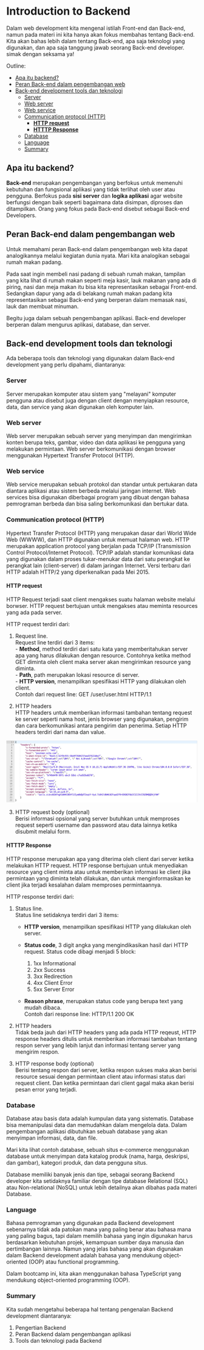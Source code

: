 # Introduction to Backend <!-- omit in toc -->

Dalam web development kita mengenal istilah Front-end dan Back-end, namun pada materi ini kita hanya akan fokus membahas tentang Back-end. Kita akan bahas lebih dalam tentang Back-end, apa saja teknologi yang digunakan, dan apa saja tanggung jawab seorang Back-end developer. simak dengan seksama ya!

Outline:
- [Apa itu backend?](#apa-itu-backend)
- [Peran Back-end dalam pengembangan web](#peran-back-end-dalam-pengembangan-web)
- [Back-end development tools dan teknologi](#back-end-development-tools-dan-teknologi)
  - [Server](#server)
  - [Web server](#web-server)
  - [Web service](#web-service)
  - [Communication protocol (HTTP)](#communication-protocol-http)
    - [**HTTP request**](#http-request)
    - [**HTTTP Response**](#htttp-response)
  - [Database](#database)
  - [Language](#language)
  - [Summary](#summary)

## Apa itu backend?

**Back-end** merupakan pengembangan yang berfokus untuk memenuhi kebutuhan dan fungsional aplikasi yang tidak terlihat oleh user atau pengguna. Berfokus pada **sisi server** dan **logika aplikasi** agar website berfungsi dengan baik seperti bagaimana data disimpan, diproses dan ditampilkan. Orang yang fokus pada Back-end disebut sebagai Back-end Developers. 

## Peran Back-end dalam pengembangan web

Untuk memahami peran Back-end dalam pengembangan web kita dapat analogikannya melalui kegiatan dunia nyata. Mari kita analogikan sebagai rumah makan padang.

Pada saat ingin membeli nasi padang di sebuah rumah makan, tampilan yang kita lihat di rumah makan seperti meja kasir, lauk makanan yang ada di piring, nasi dan meja makan itu bisa kita representasikan sebagai Front-end. Sedangkan dapur yang ada di belakang rumah makan padang kita representasikan sebagai Back-end yang berperan dalam memasak nasi, lauk dan membuat minuman.

Begitu juga dalam sebuah pengembangan aplikasi. Back-end developer berperan dalam mengurus aplikasi, database, dan server.

## Back-end development tools dan teknologi

Ada beberapa tools dan teknologi yang digunakan dalam Back-end development yang perlu dipahami, diantaranya:
### Server
  Server merupakan komputer atau sistem yang "melayani" komputer pengguna atau disebut juga dengan client dengan menyiapkan resource, data, dan service yang akan digunakan oleh komputer lain. 

### Web server
  Web server merupakan sebuah server yang menyimpan dan mengirimkan konten berupa teks, gambar, video dan data aplikasi ke pengguna yang melakukan permintaan. Web server berkomunikasi dengan browser menggunakan Hypertext Transfer Protocol (HTTP).

### Web service
  Web service merupakan sebuah protokol dan standar untuk pertukaran data diantara aplikasi atau sistem berbeda melalui jaringan internet. Web services bisa digunakan diberbagai program yang dibuat dengan bahasa pemrograman berbeda dan bisa saling berkomunikasi dan bertukar data.

### Communication protocol (HTTP)
  Hypertext Transfer Protocol (HTTP) yang merupakan dasar dari World Wide Web (WWWW), dan HTTP digunakan untuk memuat halaman web. HTTP merupakan application protocol yang berjalan pada TCP/IP (Transmission Control Protocol/Internet Protocol). TCP/IP adalah standar komunikasi data yang digunakan dalam proses tukar-menukar data dari satu perangkat ke perangkat lain (client-server) di dalam jaringan Internet. Versi terbaru dari HTTP adalah HTTP/2 yang diperkenalkan pada Mei 2015.

  #### **HTTP request**
  HTTP Request terjadi saat client mengakses suatu halaman website melalui borwser. HTTP request bertujuan untuk mengakses atau meminta resources yang ada pada server. 

  HTTP request terdiri dari:
  1. Request line.  
    Request line terdiri dari 3 items:  
    - **Method**, method terdiri dari satu kata yang memberitahukan server apa yang harus dilakukan dengan resource. Contohnya ketika method GET diminta oleh client maka server akan mengirimkan resource yang diminta.  
    - **Path**, path merupakan lokasi resource di server.  
    - **HTTP version**, menampilkan spesifikasi HTTP yang dilakukan oleh client.  
    Contoh dari request line: GET /user/user.html HTTP/1.1
  
  2. HTTP headers  
    HTTP headers untuk memberikan informasi tambahan tentang request ke server seperti nama host, jenis browser yang digunakan, pengirim dan cara berkomunikasi antara pengirim dan penerima. Setiap HTTP headers terdiri dari nama dan value.

  !["htpp headers"](materi-bootcamp/../http%20headers.jpeg)

  3. HTTP request body (optional)  
    Berisi informasi opsional yang server butuhkan untuk memproses request seperti username dan password atau data lainnya ketika disubmit melalui form.

  #### **HTTTP Response**

  HTTP response merupakan apa yang diterima oleh client dari server ketika melakukan HTTP request. HTTP response bertujuan untuk menyediakan resource yang client minta atau untuk memberikan informasi ke client jika permintaan yang diminta telah dilakukan, dan untuk menginformasikan ke client jika terjadi kesalahan dalam memproses permintaannya.

  HTTP response terdiri dari:
  1. Status line.  
      Status line setidaknya terdiri dari 3 items:
      - **HTTP version**, menampilkan spesifikasi HTTP yang dilakukan oleh server.
      - **Status code**, 3 digit angka yang mengindikasikan hasil dari HTTP request. Status code dibagi menjadi 5 block:  
        1. 1xx Informational  
        2. 2xx Success  
        3. 3xx Redirection  
        4. 4xx Client Error  
        5. 5xx Server Error   
   
      - **Reason phrase**, merupakan status code yang berupa text yang mudah dibaca.  
      Contoh dari response line: HTTP/1.1 200 OK

  2. HTTP headers  
	  Tidak beda jauh dari HTTP headers yang ada pada HTTP reqeust, HTTP response headers ditulis untuk memberikan informasi tambahan tentang respon server yang lebih lanjut dan informasi tentang server yang mengirim respon.

  3. HTTP response body (optional)  
    Berisi tentang respon dari server, ketika respon sukses maka akan berisi resource sesuai dengan permintaan client atau informasi status dari request client. Dan ketika permintaan dari client gagal maka akan berisi pesan error yang terjadi.
  
### Database

Database atau basis data adalah kumpulan data yang sistematis. Database bisa memanipulasi data dan memudahkan dalam mengelola data. Dalam pengembangan aplikasi dibutuhkan sebuah database yang akan menyimpan informasi, data, dan file. 

Mari kita lihat contoh database, sebuah situs e-commerce menggunakan database untuk menyimpan data katalog produk (nama, harga, deskripsi, dan gambar), kategori produk, dan data pengguna situs.

Database memiliki banyak jenis dan tipe, sebagai seorang Backend developer kita setidaknya familiar dengan tipe database Relational (SQL) atau Non-relational (NoSQL) untuk lebih detailnya akan dibahas pada materi Database.
  
### Language

Bahasa pemrograman yang digunakan pada Backend development sebenarnya tidak ada patokan mana yang paling benar atau bahasa mana yang paling bagus, tapi dalam memilih bahasa yang ingin digunakan harus berdasarkan kebutuhan projek, kemampuan sumber daya manusia dan pertimbangan lainnya.
Namun yang jelas bahasa yang akan digunakan dalam Backend development adalah bahasa yang mendukung object-oriented (OOP) atau functional programming.

Dalam bootcamp ini, kita akan menggunakan bahasa TypeScript yang mendukung object-oriented programming (OOP).

### Summary

Kita sudah mengetahui beberapa hal tentang pengenalan Backend development diantaranya:  
1. Pengertian Backend
2. Peran Backend dalam pengembangan aplikasi
3. Tools dan teknologi pada Backend





